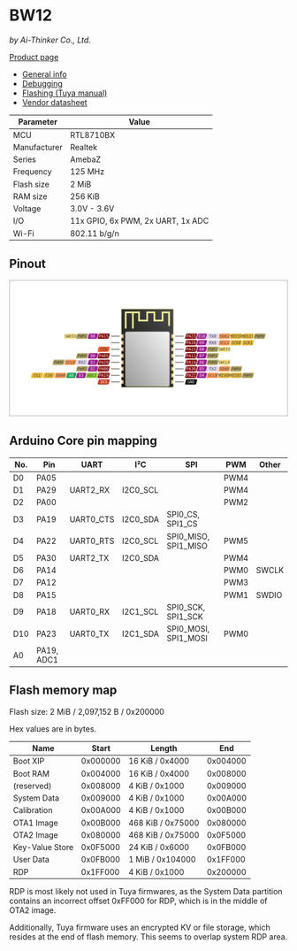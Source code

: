 # BW12

*by Ai-Thinker Co., Ltd.*

[Product page](http://www.ai-thinker.com/pro_view-13.html)

- [General info](../../docs/platform/realtek/README.md)
- [Debugging](../../docs/platform/realtek/debugging.md)
- [Flashing (Tuya manual)](https://developer.tuya.com/en/docs/iot/burn-and-authorize-wr-series-modules?id=Ka789pjc581u8)
- [Vendor datasheet](https://docs.ai-thinker.com/_media/rtl8710/hardware/bw12_datasheet_en.pdf)

Parameter    | Value
-------------|----------------------------------
MCU          | RTL8710BX
Manufacturer | Realtek
Series       | AmebaZ
Frequency    | 125 MHz
Flash size   | 2 MiB
RAM size     | 256 KiB
Voltage      | 3.0V - 3.6V
I/O          | 11x GPIO, 6x PWM, 2x UART, 1x ADC
Wi-Fi        | 802.11 b/g/n

## Pinout

![Pinout](pinout_bw12.svg)

## Arduino Core pin mapping

No. | Pin        | UART      | I²C      | SPI                  | PWM  | Other
----|------------|-----------|----------|----------------------|------|------
D0  | PA05       |           |          |                      | PWM4 |
D1  | PA29       | UART2_RX  | I2C0_SCL |                      | PWM4 |
D2  | PA00       |           |          |                      | PWM2 |
D3  | PA19       | UART0_CTS | I2C0_SDA | SPI0_CS, SPI1_CS     |      |
D4  | PA22       | UART0_RTS | I2C0_SCL | SPI0_MISO, SPI1_MISO | PWM5 |
D5  | PA30       | UART2_TX  | I2C0_SDA |                      | PWM4 |
D6  | PA14       |           |          |                      | PWM0 | SWCLK
D7  | PA12       |           |          |                      | PWM3 |
D8  | PA15       |           |          |                      | PWM1 | SWDIO
D9  | PA18       | UART0_RX  | I2C1_SCL | SPI0_SCK, SPI1_SCK   |      |
D10 | PA23       | UART0_TX  | I2C1_SDA | SPI0_MOSI, SPI1_MOSI | PWM0 |
A0  | PA19, ADC1 |           |          |                      |      |

## Flash memory map

Flash size: 2 MiB / 2,097,152 B / 0x200000

Hex values are in bytes.

Name            | Start    | Length            | End
----------------|----------|-------------------|---------
Boot XIP        | 0x000000 | 16 KiB / 0x4000   | 0x004000
Boot RAM        | 0x004000 | 16 KiB / 0x4000   | 0x008000
(reserved)      | 0x008000 | 4 KiB / 0x1000    | 0x009000
System Data     | 0x009000 | 4 KiB / 0x1000    | 0x00A000
Calibration     | 0x00A000 | 4 KiB / 0x1000    | 0x00B000
OTA1 Image      | 0x00B000 | 468 KiB / 0x75000 | 0x080000
OTA2 Image      | 0x080000 | 468 KiB / 0x75000 | 0x0F5000
Key-Value Store | 0x0F5000 | 24 KiB / 0x6000   | 0x0FB000
User Data       | 0x0FB000 | 1 MiB / 0x104000  | 0x1FF000
RDP             | 0x1FF000 | 4 KiB / 0x1000    | 0x200000

RDP is most likely not used in Tuya firmwares, as the System Data partition contains an incorrect offset 0xFF000 for RDP, which is in the middle of OTA2 image.

Additionally, Tuya firmware uses an encrypted KV or file storage, which resides at the end of flash memory. This seems to overlap system RDP area.
